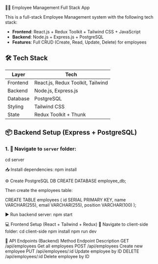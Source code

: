 🧑‍💼 Employee Management Full Stack App

This is a full-stack Employee Management system with the following tech stack:

- **Frontend**: React.js + Redux Toolkit + Tailwind CSS + JavaScript
- **Backend**: Node.js + Express.js + PostgreSQL
- **Features**: Full CRUD (Create, Read, Update, Delete) for employees


## 🛠️ Tech Stack

| Layer     | Tech                                |
|-----------|-------------------------------------|
| Frontend  | React.js, Redux Toolkit, Tailwind   |
| Backend   | Node.js, Express.js                 |
| Database  | PostgreSQL                          |
| Styling   | Tailwind CSS                        |
| State     | Redux Toolkit + Thunk               |

## 📦 Backend Setup (Express + PostgreSQL)

### 1. 📁 Navigate to `server` folder:
cd server

📥 Install dependencies:
npm install

⚙️ Create PostgreSQL DB
CREATE DATABASE employee_db;

Then create the employees table:

CREATE TABLE employees (
  id SERIAL PRIMARY KEY,
  name VARCHAR(255),
  email VARCHAR(255),
  position VARCHAR(100)
);

▶️ Run backend server:
npm start


💻 Frontend Setup (React + Tailwind + Redux)
📁 Navigate to client-side folder:
cd client-side
npm install
npm run dev


🔀 API Endpoints (Backend)
Method	Endpoint	Description
GET	/api/employees	Get all employees
POST	/api/employees	Create new employee
PUT	/api/employees/:id	Update employee by ID
DELETE	/api/employees/:id	Delete employee by ID
